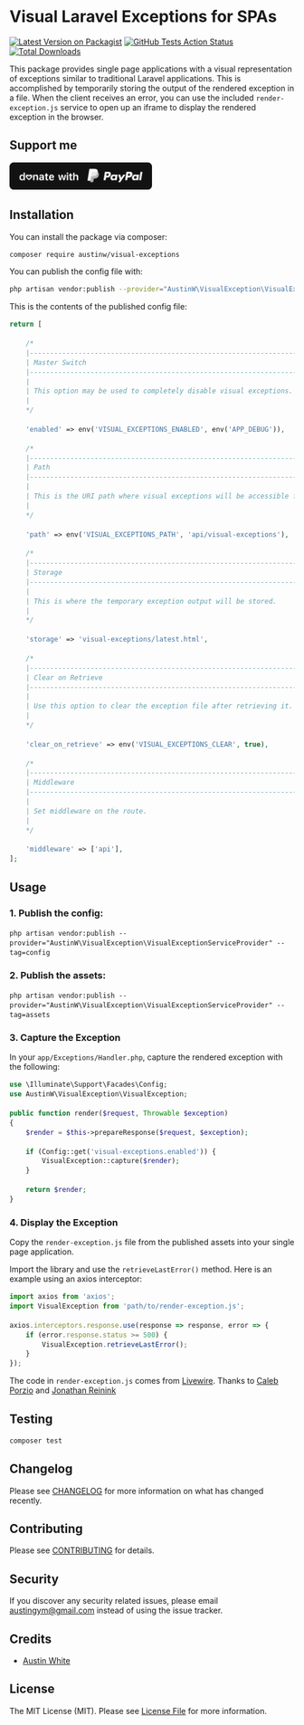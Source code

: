 # Visual Laravel Exceptions for SPAs

[![Latest Version on Packagist](https://img.shields.io/packagist/v/austinw/visual-exceptions.svg?style=flat-square)](https://packagist.org/packages/austinw/visual-exceptions)
[![GitHub Tests Action Status](https://img.shields.io/github/workflow/status/austinw/visual-exceptions/run-tests?label=tests)](https://github.com/austinw/visual-exceptions/actions?query=workflow%3Arun-tests+branch%3Amaster)
[![Total Downloads](https://img.shields.io/packagist/dt/austinw/visual-exceptions.svg?style=flat-square)](https://packagist.org/packages/austinw/visual-exceptions)


This package provides single page applications with a visual representation of exceptions similar to traditional
Laravel applications. This is accomplished by temporarily storing the output of the rendered exception in a file. When
the client receives an error, you can use the included `render-exception.js` service to open up an iframe to display
the rendered exception in the browser.


## Support me
<a href="https://www.paypal.com/cgi-bin/webscr?cmd=_s-xclick&hosted_button_id=4H6K7XTMR79VA&source=url"><img src="paypal.svg" height="48" alt="Donate" /></a>

## Installation

You can install the package via composer:

```bash
composer require austinw/visual-exceptions
```

You can publish the config file with:
```bash
php artisan vendor:publish --provider="AustinW\VisualException\VisualExceptionServiceProvider" --tag="config"
```

This is the contents of the published config file:

```php
return [

    /*
    |--------------------------------------------------------------------------
    | Master Switch
    |--------------------------------------------------------------------------
    |
    | This option may be used to completely disable visual exceptions.
    |
    */

    'enabled' => env('VISUAL_EXCEPTIONS_ENABLED', env('APP_DEBUG')),

    /*
    |--------------------------------------------------------------------------
    | Path
    |--------------------------------------------------------------------------
    |
    | This is the URI path where visual exceptions will be accessible from.
    |
    */

    'path' => env('VISUAL_EXCEPTIONS_PATH', 'api/visual-exceptions'),

    /*
    |--------------------------------------------------------------------------
    | Storage
    |--------------------------------------------------------------------------
    |
    | This is where the temporary exception output will be stored.
    |
    */

    'storage' => 'visual-exceptions/latest.html',

    /*
    |--------------------------------------------------------------------------
    | Clear on Retrieve
    |--------------------------------------------------------------------------
    |
    | Use this option to clear the exception file after retrieving it.
    |
    */

    'clear_on_retrieve' => env('VISUAL_EXCEPTIONS_CLEAR', true),

    /*
    |--------------------------------------------------------------------------
    | Middleware
    |--------------------------------------------------------------------------
    |
    | Set middleware on the route.
    |
    */

    'middleware' => ['api'],
];
```

## Usage

### 1. Publish the config:
`php artisan vendor:publish --provider="AustinW\VisualException\VisualExceptionServiceProvider" --tag=config`

### 2. Publish the assets:
`php artisan vendor:publish --provider="AustinW\VisualException\VisualExceptionServiceProvider" --tag=assets`

### 3. Capture the Exception

In your `app/Exceptions/Handler.php`, capture the rendered exception with the following:

```php
use \Illuminate\Support\Facades\Config;
use AustinW\VisualException\VisualException;

public function render($request, Throwable $exception)
{
    $render = $this->prepareResponse($request, $exception);
    
    if (Config::get('visual-exceptions.enabled')) {
        VisualException::capture($render);
    }
    
    return $render;
}
```

### 4. Display the Exception

Copy the `render-exception.js` file from the published assets into your single page application.

Import the library and use the `retrieveLastError()` method. Here is an example using an axios interceptor:
```js
import axios from 'axios';
import VisualException from 'path/to/render-exception.js';

axios.interceptors.response.use(response => response, error => {
    if (error.response.status >= 500) {
        VisualException.retrieveLastError();
    }
});
```

The code in `render-exception.js` comes from <a href="https://github.com/livewire/livewire">Livewire</a>. Thanks to
<a href="https://github.com/calebporzio">Caleb Porzio</a> and <a href="https://github.com/reinink">Jonathan Reinink</a>

## Testing

``` bash
composer test
```

## Changelog

Please see [CHANGELOG](CHANGELOG.md) for more information on what has changed recently.

## Contributing

Please see [CONTRIBUTING](CONTRIBUTING.md) for details.

## Security

If you discover any security related issues, please email austingym@gmail.com instead of using the issue tracker.

## Credits

- [Austin White](https://github.com/AustinW)

## License

The MIT License (MIT). Please see [License File](LICENSE.md) for more information.
